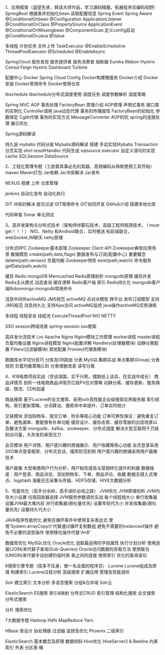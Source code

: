 
1、应用框架（遥望先贤，拜读大师作品，学习源码精髓，拓展程序员编码视野）
SpringBoot
根据条件初始化bean              读取配置信息               Spring Event          Spring Aware
@ConditionalOnbean            @Configuration           ApplicationListener
@ConditionalOnClass           @PropertySource          ApplicationEvent
@ConditionalOnMissingbean     @ComponentScan           定义config启动
@ConditionalOnJava            @Value

多线程                         计划任务                  文件上传
TaskExecutor                  @EnableScheduline
ThreadPoolExecutor                  @Scheduled
@EnableAsync


SpringCloud
服务发现                        服务提供者                服务消费者             熔断器
Eureka                                                 Ribbon                Hystrix
Consul                                                 Feign                 Hystrix Dashboard
                                                                             Turbine

配置中心                       Docker
Spring Cloud Config           Docker构建微服务
                              Docker介绍
                              Docker安装
                              Docker常用命令
                              Docker使用仓库


tbschedule
tbschedule分布式调度使用       调度任务                  调度参数解析              调度策略


Spring
MVC                           AOP                     事务处理                 FactoryBean
原理介绍                       AOP原理                 声明式事务                接口类的实例化
Controller调用                java动态代理             事务的传播属性            FactoryBean的初始化
参数绑定                       Cglib代理               事务的实现方式
MessageConverter              AOP的坑                 spring的连接处理
展示优化

Spring源码解读


持久层
mybatis                       代码分层             Mybatis源码解读
搭建                                              手动实现Mybatis    Transaction
分页实现                                           ohnl             resultHandler
代码生成                                           sqlsource        executor
自定义语句的实现                                    cache            SQLSession
                                                  DataSource



2、工程化管理专题（工欲善其事必先利其器，高效编码从熟练使用工具开始）
maven
Maven打包                      Jar依赖                 Jar冲突解决               Jar发布


NEXUS
搭建                           上传                    仓库管理


jenkins
自动化发布                      自动化执行


GIT
冲突的解决                      提交过滤                GIT常用命令               GIT协同开发
GitHub介绍                     搭建本地仓库

代码审查
Sonar                         单元测试



3、高并发架构与分布式技术（架构师绊脚石技术，高级工程师瓶颈技术， I must get！！！）
NIO、Netty
和Android联合，实时推送         和前端联合，webSocket,IM聊天         netty原理


分布式RPC
Zookeeper基本原理              Zookeeper Client API              Zookeeper典型应用场景
数据模型                       create(path,data,flags)           数据发布与订阅(配置中心)
重要概念                       delete(path,version)              负载均衡
Zookeeper特性                  exist(path,watch)                  命令服务
                              getData(path,watch)


缓存
Redis                         mongoDB                           Memcached
Redis原理剖析                  mongodb原理                        缓存并发
Redis主从模式                  动态查询                           缓存漂移
Redis客户端                    索引
Redis持久化                    mongodb客户端Robomongo
                              mongodb常用命令


消息中间件activeMQ
JMS规范                       activeMQ
点对点模型                     跨平台
发布订阅模型                   支持JMS规范
                             消息持久化
                             支持Ajax访问
                             activeMQ监控
                             java操作activeMQ实例演练


多线程
线程安全                      线程池                    ExecuteThreadPool           NIO
                                                                                  NETTY


SSO
session跨域场景               spring-session           sso框架


高并发分流技术
Lvs                          Apache                   Nginx
                                                      Nginx模块工作原理       worker进程
                                                      master进程             负载均衡设置
                                                      Nginx进程模型           Nginx配置详解
                                                      Handlers(处理器模块)    动静分离配置
                                                      Filters(过滤器模块)     其他配置
                                                      Proxies(代理类模块)


数据库水平切分技巧
分库及DB路由                  分表                      MySQL集群实战
单点集群(Group)               分表规则
负载均衡策略(LB)               分表增删改查
读写分离


4、618电商项目实战（空谈误国，实干兴邦，摆脱纸上谈兵，在实战中成长）
商品详情页
剖析一线电商商品详情页亿级PV应对策略
动静分离、缓存更新、服务降级、限流、CDN加速


商品搜索
基于Lucene的全文搜索、采用solr高性能企业级搜索应用服务器
索引结构、索引更新策略、分词算法、搜索命中率提升、订单实时统计


交易模块
添加购物车、提交订单、秒杀等核心功能
订单可靠性保证：避免重复订单、避免漏单、要能够有补单功能
缓存设计、缓存击穿、缓存雪崩的出现场景以及解决方案
mongodb、kafka、zookeeper、分布式调度
解决大型互联网千万级别访问量，大并发的承受压力


会员模块
用户详情、用户感兴趣的商铺展示、用户收藏等核心功能
会员登录采用SSO单点登录框架、分布式会话、撞库防范机制
用户感兴趣的商铺采用用户画像技术


用户画像
大型电商用户行为分析，用户粘性提高与营销转化提升的利器
数据维度：用户登录、商品浏览、添加购物车、下单、商品评论、收藏
数据无侵入式埋点、logstash 海量日志采集与传输、HDFS存储、HIVE大数据分析



5、性能优化（高手分水岭，高手进阶必经之路）
JVM优化
JVM原理剖析               JVM内存大小设置              垃圾回收器选择       JVM服务参数调优实战
                         每个线程栈大小               串行收集器
                         设置JVM最大堆内存            并行收集器(吞吐量优先)
                         设置年轻代大小               并发收集器(吞吐量优先)
                         设置持久代大小


JAVA程序性能优化
避免在循环条件中使用复杂表达式                   使用'System.arrayCopy()'代替通过循环复制数组
避免不需要的instanceof操作                     避免不必要的造型操作
使用移位操作代替'A*B'


数据库优化
MySQL优化                                     Oracle优化
选取最适用的字段属性                            执行计划分析
使用连接(JOIN)来代替子查询(Sub-Queries)         Oracle访问数据的存取方法
使用联合(UNION)来代替手动创建的临时表            表之间的连接
使用索引
优化的查询语句



6搜索引擎专题（技多不压身，做一名全面的程序员）
Lucene
Lucene组成及原理          构建索引             Lucene过程分析        高级搜索
扩展应用                  管理及性能调优


Solr
建立索引                  文本分析              多语言搜索            分组&合并域
Solr云


ElasticSearch
ES搜索                   索引&映射             分布式CRUD           索引管理
结构化搜索
全文搜索
分布式搜索

分片                     搜索优化



7大数据专题
Hadoop
Hdfs                    MapReduce             Yarn


HBase
表设计                   协处理器               过滤器               监控及优化
Phoenix                 二级索引


ElasticSearch
基本概念及原理            数据倾斜                Hive优化            HiveServer2 & Beeline
内表     索引
外表     分区表
桶



